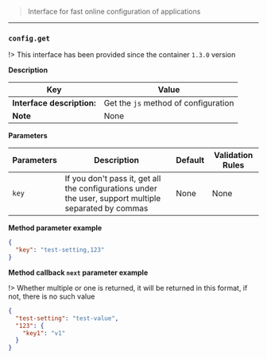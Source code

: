 > Interface for fast online configuration of applications

---

### `config.get`

!> This interface has been provided since the container `1.3.0` version

**Description**

| Key                        | Value                                |
| -------------------------- | ------------------------------------ |
| **Interface description:** | Get the `js` method of configuration |
| **Note**                   | None                                 |

**Parameters**

| Parameters | Description                                                                                           | Default | Validation Rules |
| ---------- | ----------------------------------------------------------------------------------------------------- | ------- | ---------------- |
| `key`      | If you don't pass it, get all the configurations under the user, support multiple separated by commas | None    | None             |

**Method parameter example**

```json
{
  "key": "test-setting,123"
}
```

**Method callback `next` parameter example**

!> Whether multiple or one is returned, it will be returned in this format, if not, there is no such value

```json
{
  "test-setting": "test-value",
  "123": {
    "key1": "v1"
  }
}
```
